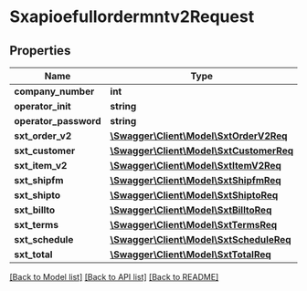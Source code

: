 # Sxapioefullordermntv2Request

## Properties
Name | Type | Description | Notes
------------ | ------------- | ------------- | -------------
**company_number** | **int** |  | [optional] 
**operator_init** | **string** |  | [optional] 
**operator_password** | **string** |  | [optional] 
**sxt_order_v2** | [**\Swagger\Client\Model\SxtOrderV2Req**](SxtOrderV2Req.md) |  | [optional] 
**sxt_customer** | [**\Swagger\Client\Model\SxtCustomerReq**](SxtCustomerReq.md) |  | [optional] 
**sxt_item_v2** | [**\Swagger\Client\Model\SxtItemV2Req**](SxtItemV2Req.md) |  | [optional] 
**sxt_shipfm** | [**\Swagger\Client\Model\SxtShipfmReq**](SxtShipfmReq.md) |  | [optional] 
**sxt_shipto** | [**\Swagger\Client\Model\SxtShiptoReq**](SxtShiptoReq.md) |  | [optional] 
**sxt_billto** | [**\Swagger\Client\Model\SxtBilltoReq**](SxtBilltoReq.md) |  | [optional] 
**sxt_terms** | [**\Swagger\Client\Model\SxtTermsReq**](SxtTermsReq.md) |  | [optional] 
**sxt_schedule** | [**\Swagger\Client\Model\SxtScheduleReq**](SxtScheduleReq.md) |  | [optional] 
**sxt_total** | [**\Swagger\Client\Model\SxtTotalReq**](SxtTotalReq.md) |  | [optional] 

[[Back to Model list]](../README.md#documentation-for-models) [[Back to API list]](../README.md#documentation-for-api-endpoints) [[Back to README]](../README.md)


